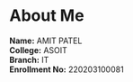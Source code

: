 # About Me

**Name:** AMIT PATEL  
**College:** ASOIT  
**Branch:** IT  
**Enrollment No:** 220203100081